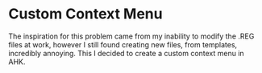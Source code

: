 # Custom Context Menu

The inspiration for this problem came from my inability to modify the .REG files at work, however I still found creating new files, from templates, incredibly annoying. This I decided to create a custom context menu in AHK.
